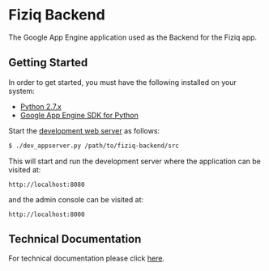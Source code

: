 # Fiziq Backend

The Google App Engine application used as the Backend for the Fiziq app.

## Getting Started
In order to get started, you must have the following installed on your system:

- [Python 2.7.x](https://www.python.org/downloads/)
- [Google App Engine SDK for Python](https://cloud.google.com/appengine/downloads#Google_App_Engine_SDK_for_Python)

Start the [development web server](https://cloud.google.com/appengine/docs/python/tools/devserver) as follows:

```bash
$ ./dev_appserver.py /path/to/fiziq-backend/src
```

This will start and run the development server where the application can be visited at:

```
http://localhost:8080
``` 

and the admin console can be visited at:

```
http://localhost:8000
``` 


## Technical Documentation
For technical documentation please click [here](doc/README.md).
